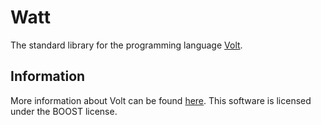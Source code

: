 
Watt
===

The standard library for the programming language [Volt](http://volt-lang.org).

Information
---

More information about Volt can be found [here](http://volt-lang.org). This software is licensed under the BOOST license.
